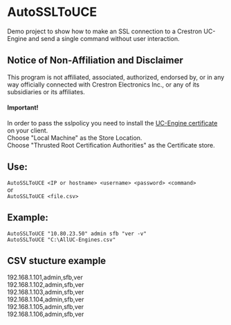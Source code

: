 # AutoSSLToUCE
Demo project to show how to make an SSL connection to a Crestron UC-Engine and send a single command without user interaction.

## Notice of Non-Affiliation and Disclaimer

This program is not affiliated, associated, authorized, endorsed by, or in any way officially connected with Crestron Electronics Inc., or any of its subsidiaries or its affiliates.

#### Important!
In order to pass the sslpolicy you need to install the [UC-Engine certificate](cert/srv_cert.crt) on your client.<br />
Choose "Local Machine" as the Store Location.<br />
Choose "Thrusted Root Certification Authorities" as the Certificate store.

## Use:
`AutoSSLToUCE <IP or hostname> <username> <password> <command>`<br />
or<br />
`AutoSSLToUCE <file.csv>`

## Example:
`AutoSSLToUCE "10.80.23.50" admin sfb "ver -v"`<br />
`AutoSSLToUCE "C:\AllUC-Engines.csv"`

## CSV stucture example
192.168.1.101,admin,sfb,ver<br />
192.168.1.102,admin,sfb,ver<br />
192.168.1.103,admin,sfb,ver<br />
192.168.1.104,admin,sfb,ver<br />
192.168.1.105,admin,sfb,ver<br />
192.168.1.106,admin,sfb,ver
